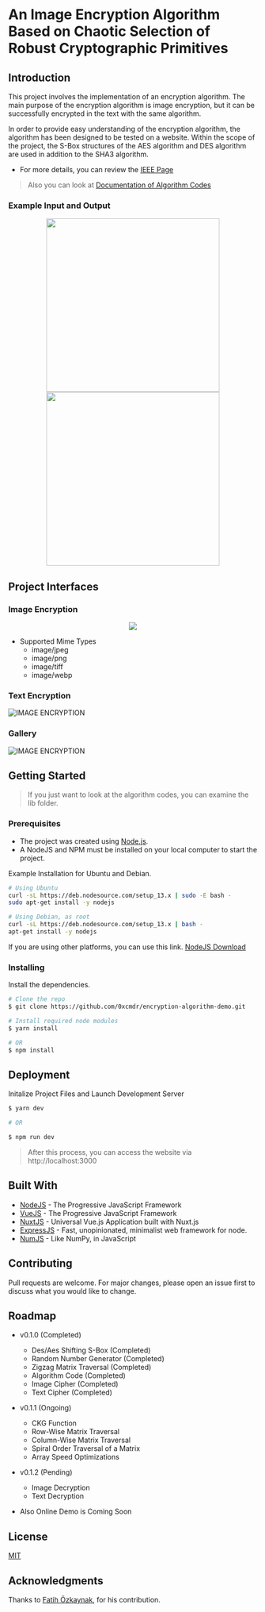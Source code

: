# An Image Encryption Algorithm Based on Chaotic Selection of Robust Cryptographic Primitives
## Introduction
This project involves the implementation of an encryption algorithm. The main purpose of the encryption algorithm is image encryption, but it can be successfully encrypted in the text with the same algorithm.

In order to provide easy understanding of the encryption algorithm, the algorithm has been designed to be tested on a website.
Within the scope of the project, the S-Box structures of the AES algorithm and DES algorithm are used in addition to the SHA3 algorithm.
* For more details, you can review the [IEEE Page](https://ieeexplore.ieee.org/abstract/document/9044816)  

> Also you can look at [Documentation of Algorithm Codes](static/out/index.html) 
### Example Input and Output
<p align="center">
<img width="350" height="350" src="https://github.com/0xcmdr/encryption-algorithm-demo/raw/master/demo/input1.jpg" />
<img width="350" height="350" src="https://github.com/0xcmdr/encryption-algorithm-demo/raw/master/demo/output1.jpg" />
</p>

## Project Interfaces
### Image Encryption
<p align="center">
<img src="https://github.com/0xcmdr/encryption-algorithm-demo/raw/master/demo/imagecrop.png" />
</p>

* Supported Mime Types
    - image/jpeg
    - image/png
    - image/tiff
    - image/webp
### Text Encryption
![IMAGE ENCRYPTION](demo/textcrop.png)
### Gallery
![IMAGE ENCRYPTION](demo/gallerycrop.png)

## Getting Started
>If you just want to look at the algorithm codes, you can examine the lib folder.
### Prerequisites
* The project was created using [Node.js](https://nodejs.org/). 
* A NodeJS and NPM must be installed on your local computer to start the project.


Example Installation for Ubuntu and Debian.
```bash
# Using Ubuntu
curl -sL https://deb.nodesource.com/setup_13.x | sudo -E bash -
sudo apt-get install -y nodejs

# Using Debian, as root
curl -sL https://deb.nodesource.com/setup_13.x | bash -
apt-get install -y nodejs
```
If you are using other platforms, you can use this link. [NodeJS Download](https://nodejs.org/en/download/)
### Installing
Install the dependencies.
```bash
# Clone the repo
$ git clone https://github.com/0xcmdr/encryption-algorithm-demo.git

# Install required node modules
$ yarn install

# OR 
$ npm install
```

## Deployment

Initalize Project Files and Launch Development Server
```bash
$ yarn dev

# OR

$ npm run dev
```
> After this process, you can access the website via http://localhost:3000
## Built With

* [NodeJS](https://vuejs.org) - The Progressive JavaScript Framework
* [VueJS](https://vuejs.org) - The Progressive JavaScript Framework
* [NuxtJS](https://nuxtjs.org/) - Universal Vue.js Application built with Nuxt.js
* [ExpressJS](https://github.com/expressjs/express) - Fast, unopinionated, minimalist web framework for node.
* [NumJS](https://github.com/nicolaspanel/numjs) - Like NumPy, in JavaScript

## Contributing
Pull requests are welcome. For major changes, please open an issue first to discuss what you would like to change.

## Roadmap
* v0.1.0 (Completed)
    - Des/Aes Shifting S-Box (Completed)
    - Random Number Generator (Completed)
    - Zigzag Matrix Traversal (Completed)
    - Algorithm Code (Completed)
    - Image Cipher (Completed)
    - Text Cipher (Completed)
* v0.1.1 (Ongoing)
    - CKG Function
    - Row-Wise Matrix Traversal
    - Column-Wise Matrix Traversal
    - Spiral Order Traversal of a Matrix
    - Array Speed Optimizations
* v0.1.2 (Pending)
    - Image Decryption
    - Text Decryption
    
* Also Online Demo is Coming Soon

## License
[MIT](https://choosealicense.com/licenses/mit/)

## Acknowledgments

Thanks to [Fatih Özkaynak](https://ieeexplore.ieee.org/author/38228769600), for his contribution.


